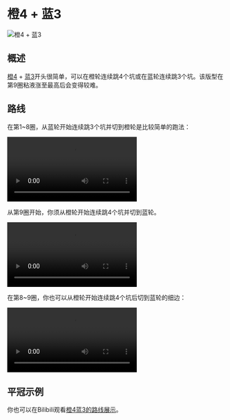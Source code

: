 # 橙4 + 蓝3

![橙4 + 蓝3](../images/variations/easy-4-open-closed.jpg)

## 概述

[橙4](../rolls/easy-4.zh.md#橙轮) + [蓝3](../rolls/closed-open-open-closed.zh.md#蓝轮)开头很简单，可以在橙轮连续跳4个坑或在蓝轮连续跳3个坑。该版型在第9圈粘液涨至最高后会变得较难。

## 路线

在第1~8圈，从蓝轮开始连续跳3个坑并切到橙轮是比较简单的跑法：

<video controls>
  <source src="../../images/variations/easy-4-open-closed-lap8.mp4" type="video/mp4">
</video>

从第9圈开始，你须从橙轮开始连续跳4个坑并切到蓝轮。

<video controls>
  <source src="../../images/variations/easy-4-open-closed-lap9.mp4" type="video/mp4">
</video>

在第8~9圈，你也可以从橙轮开始连续跳4个坑后切到蓝轮的细边：

<video controls>
  <source src="../../images/variations/easy-4-open-closed-alternate-path.mp4" type="video/mp4">
</video>

## 平冠示例

你也可以在Bilibili观看[橙4蓝3的路线展示](https://www.bilibili.com/video/BV1PB4y1i7fh?p=1)。
